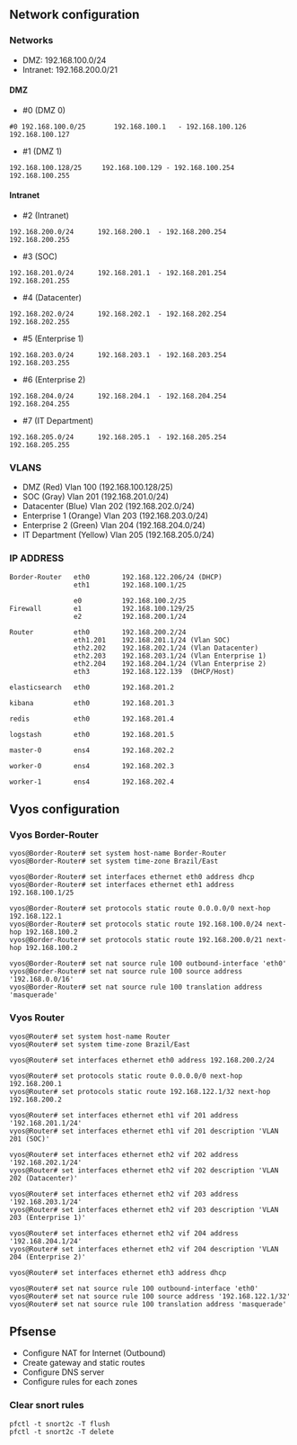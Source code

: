 ## Network configuration
### Networks

- DMZ:           192.168.100.0/24
- Intranet:      192.168.200.0/21


#### DMZ

- #0 (DMZ 0)
```
#0 192.168.100.0/25       192.168.100.1   - 192.168.100.126    192.168.100.127
```

- #1 (DMZ 1)
```
192.168.100.128/25     192.168.100.129 - 192.168.100.254    192.168.100.255
```

#### Intranet

- #2 (Intranet)
```
192.168.200.0/24      192.168.200.1  - 192.168.200.254  192.168.200.255
```
- #3 (SOC)
```
192.168.201.0/24      192.168.201.1  - 192.168.201.254  192.168.201.255
```
- #4 (Datacenter)
```
192.168.202.0/24      192.168.202.1  - 192.168.202.254  192.168.202.255
```
- #5 (Enterprise 1)
```
192.168.203.0/24      192.168.203.1  - 192.168.203.254  192.168.203.255
```
- #6 (Enterprise 2)
```
192.168.204.0/24      192.168.204.1  - 192.168.204.254  192.168.204.255
```
- #7 (IT Department)
```
192.168.205.0/24      192.168.205.1  - 192.168.205.254  192.168.205.255
```

### VLANS

- DMZ (Red)              Vlan 100     (192.168.100.128/25)
- SOC (Gray)                 Vlan 201     (192.168.201.0/24)
- Datacenter (Blue)           Vlan 202     (192.168.202.0/24)
- Enterprise 1 (Orange)      Vlan 203     (192.168.203.0/24)
- Enterprise 2 (Green)        Vlan 204     (192.168.204.0/24)
- IT Department (Yellow)     Vlan 205     (192.168.205.0/24)


### IP ADDRESS

```
Border-Router   eth0        192.168.122.206/24 (DHCP)
                eth1        192.168.100.1/25
```
```   
                e0          192.168.100.2/25 
Firewall        e1          192.168.100.129/25
                e2          192.168.200.1/24
```                
```
Router          eth0        192.168.200.2/24
                eth1.201    192.168.201.1/24 (Vlan SOC)
                eth2.202    192.168.202.1/24 (Vlan Datacenter)
                eth2.203    192.168.203.1/24 (Vlan Enterprise 1)
                eth2.204    192.168.204.1/24 (Vlan Enterprise 2)
                eth3        192.168.122.139  (DHCP/Host)
```
```
elasticsearch   eth0        192.168.201.2
```
```
kibana          eth0        192.168.201.3
```
```
redis           eth0        192.168.201.4
```
```
logstash        eth0        192.168.201.5    
```
```
master-0        ens4        192.168.202.2
```
```
worker-0        ens4        192.168.202.3
```
```
worker-1        ens4        192.168.202.4
```

## Vyos configuration


### Vyos Border-Router

```
vyos@Border-Router# set system host-name Border-Router
vyos@Border-Router# set system time-zone Brazil/East

vyos@Border-Router# set interfaces ethernet eth0 address dhcp
vyos@Border-Router# set interfaces ethernet eth1 address 192.168.100.1/25

vyos@Border-Router# set protocols static route 0.0.0.0/0 next-hop 192.168.122.1
vyos@Border-Router# set protocols static route 192.168.100.0/24 next-hop 192.168.100.2
vyos@Border-Router# set protocols static route 192.168.200.0/21 next-hop 192.168.100.2

vyos@Border-Router# set nat source rule 100 outbound-interface 'eth0'
vyos@Border-Router# set nat source rule 100 source address '192.168.0.0/16'
vyos@Border-Router# set nat source rule 100 translation address 'masquerade'
```

### Vyos Router

```
vyos@Router# set system host-name Router
vyos@Router# set system time-zone Brazil/East

vyos@Router# set interfaces ethernet eth0 address 192.168.200.2/24

vyos@Router# set protocols static route 0.0.0.0/0 next-hop 192.168.200.1
vyos@Router# set protocols static route 192.168.122.1/32 next-hop 192.168.200.2

vyos@Router# set interfaces ethernet eth1 vif 201 address '192.168.201.1/24'
vyos@Router# set interfaces ethernet eth1 vif 201 description 'VLAN 201 (SOC)'

vyos@Router# set interfaces ethernet eth2 vif 202 address '192.168.202.1/24'
vyos@Router# set interfaces ethernet eth2 vif 202 description 'VLAN 202 (Datacenter)'

vyos@Router# set interfaces ethernet eth2 vif 203 address '192.168.203.1/24'
vyos@Router# set interfaces ethernet eth2 vif 203 description 'VLAN 203 (Enterprise 1)'

vyos@Router# set interfaces ethernet eth2 vif 204 address '192.168.204.1/24'
vyos@Router# set interfaces ethernet eth2 vif 204 description 'VLAN 204 (Enterprise 2)'

vyos@Router# set interfaces ethernet eth3 address dhcp

vyos@Router# set nat source rule 100 outbound-interface 'eth0'
vyos@Router# set nat source rule 100 source address '192.168.122.1/32'
vyos@Router# set nat source rule 100 translation address 'masquerade'
```

## Pfsense

- Configure NAT for Internet (Outbound)
- Create gateway and static routes
- Configure DNS server
- Configure rules for each zones



### Clear snort rules

```
pfctl -t snort2c -T flush
pfctl -t snort2c -T delete 
```